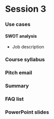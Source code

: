 # Session 3

### Use cases

#### SWOT analysis

- Job description

### Course syllabus

### Pitch email

### Summary

### FAQ list

### PowerPoint slides
